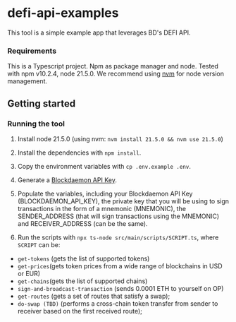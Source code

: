 # defi-api-examples

This tool is a simple example app that leverages BD's DEFI API.

### Requirements
This is a Typescript project. Npm as package manager and node. Tested with npm v10.2.4, node 21.5.0. We recommend using [nvm](https://github.com/nvm-sh/nvm) for node version management.

## Getting started


### Running the tool

1. Install node 21.5.0 (using nvm: `nvm install 21.5.0 && nvm use 21.5.0`)

2. Install the dependencies with `npm install`.

3. Copy the environment variables with `cp .env.example .env`.
4. Generate a [Blockdaemon API Key](https://www.blockdaemon.com/api/pricing).

5. Populate the variables, including your Blockdaemon API Key (BLOCKDAEMON_API_KEY), the private key that you will be using to sign transactions in the form of a mnemonic (MNEMONIC), the SENDER_ADDRESS (that will sign transactions using the MNEMONIC) and RECEIVER_ADDRESS (can be the same).

6. Run the scripts with `npx ts-node src/main/scripts/SCRIPT.ts`, where `SCRIPT` can be:

* `get-tokens` (gets the list of supported tokens)
* `get-prices`(gets token prices from a wide range of blockchains in USD or EUR)
* `get-chains`(gets the list of supported chains)
* `sign-and-broadcast-transaction` (sends 0.0001 ETH to yourself on OP)
* `get-routes` (gets a set of routes that satisfy a swap); 
* `do-swap (TBD)` (performs a cross-chain token transfer from sender to receiver based on the first received route); 

